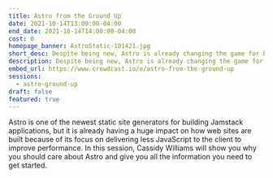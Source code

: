 ```yaml
---
title: Astro from the Ground Up
date: 2021-10-14T13:00:00-04:00
end_date: 2021-10-14T14:00:00-04:00
cost: 0
homepage_banner: AstroStatic-101421.jpg
short_desc: Despite being new, Astro is already changing the game for building Jamstack applications with its focus on deliverying better performance through less JavaScript. Cassidy Williams shows you how to get started.
description: Despite being new, Astro is already changing the game for building Jamstack applications with its focus on deliverying better performance through less JavaScript. Cassidy Williams shows you how to get started.
embed_url: https://www.crowdcast.io/e/astro-from-the-ground-up
sessions:
  - astro-ground-up
draft: false
featured: true
---
```


Astro is one of the newest static site generators for building Jamstack applications, but it is already having a huge impact on how web sites are built because of its focus on delivering less JavaScript to the client to improve performance. In this session, Cassidy Williams will show you why you should care about Astro and give you all the information you need to get started.
